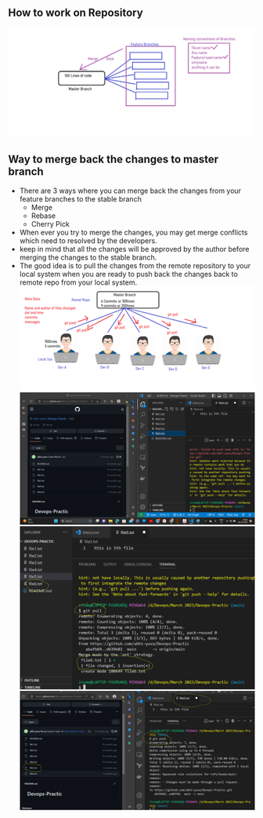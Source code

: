 ## How to work on Repository
![Privew](../images/git30.png)

## Way to merge back the changes to master branch
- There are 3 ways where you can merge back the changes from your feature branches to the stable branch
    - Merge
    - Rebase
    - Cherry Pick
- When ever you try to merge the changes, you may get merge conflicts which need to resolved by the developers.
- keep in mind that all the changes will be approved by the author before merging the changes to the stable branch.
- The good idea is to pull the changes from the remote repository to your local system when you are ready to push back the changes back to remote repo from your local system.
![Privew](../images/git31.png)
![Privew](../images/git32.png)
![Privew](../images/git33.png)
![Privew](../images/git34.png)